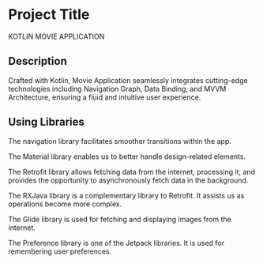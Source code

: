 # Project Title

KOTLIN MOVIE APPLICATION


## Description
Crafted with Kotlin, Movie Application seamlessly integrates cutting-edge technologies including Navigation Graph, Data Binding, and MVVM Architecture, ensuring a fluid and intuitive user experience.


## Using Libraries 

The navigation library facilitates smoother transitions within the app.

The Material library enables us to better handle design-related elements.

The Retrofit library allows fetching data from the internet, processing it, and provides the opportunity to asynchronously fetch data in the background.

The RXJava library is a complementary library to Retrofit. It assists us as operations become more complex.

The Glide library is used for fetching and displaying images from the internet.

The Preference library is one of the Jetpack libraries. It is used for remembering user preferences.
